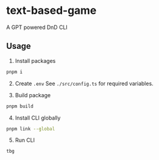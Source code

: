 # text-based-game

A GPT powered DnD CLI

## Usage

1. Install packages

```sh
pnpm i
```

2. Create `.env`
   See `./src/config.ts` for required variables.

3. Build package

```sh
pnpm build
```

4. Install CLI globally

```sh
pnpm link --global
```

5. Run CLI

```sh
tbg
```
